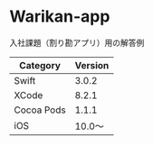 # Warikan-app
入社課題（割り勘アプリ）用の解答例

|Category | Version| 
|---|---|
| Swift | 3.0.2 |
| XCode | 8.2.1 |
| Cocoa Pods | 1.1.1 |
| iOS | 10.0〜 |
